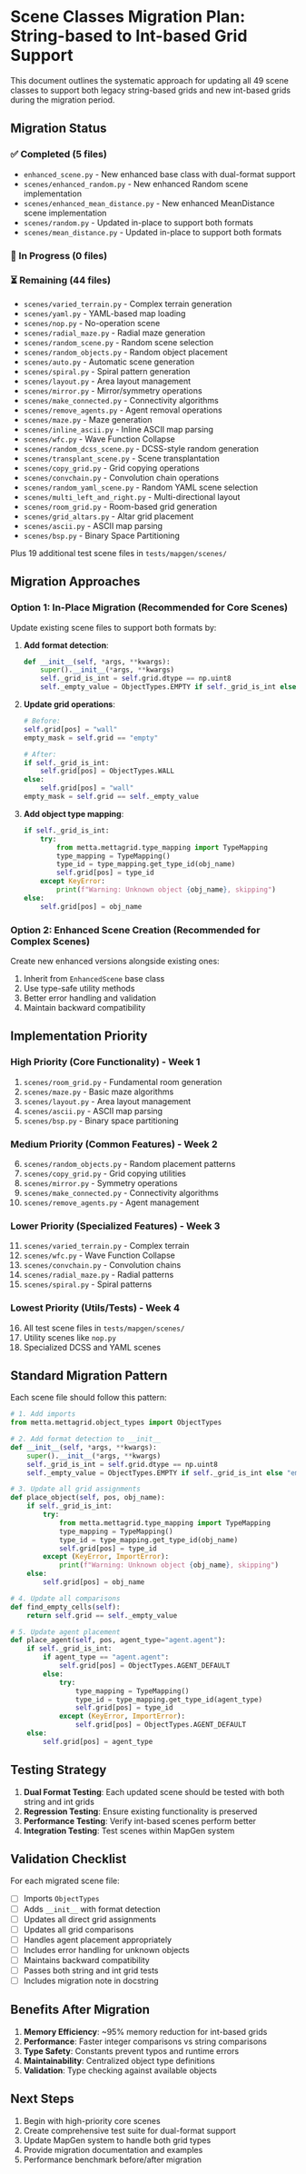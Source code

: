 # Scene Classes Migration Plan: String-based to Int-based Grid Support

This document outlines the systematic approach for updating all 49 scene classes to support both legacy string-based
grids and new int-based grids during the migration period.

## Migration Status

### ✅ Completed (5 files)

- `enhanced_scene.py` - New enhanced base class with dual-format support
- `scenes/enhanced_random.py` - New enhanced Random scene implementation
- `scenes/enhanced_mean_distance.py` - New enhanced MeanDistance scene implementation
- `scenes/random.py` - Updated in-place to support both formats
- `scenes/mean_distance.py` - Updated in-place to support both formats

### 🔄 In Progress (0 files)

### ⏳ Remaining (44 files)

- `scenes/varied_terrain.py` - Complex terrain generation
- `scenes/yaml.py` - YAML-based map loading
- `scenes/nop.py` - No-operation scene
- `scenes/radial_maze.py` - Radial maze generation
- `scenes/random_scene.py` - Random scene selection
- `scenes/random_objects.py` - Random object placement
- `scenes/auto.py` - Automatic scene generation
- `scenes/spiral.py` - Spiral pattern generation
- `scenes/layout.py` - Area layout management
- `scenes/mirror.py` - Mirror/symmetry operations
- `scenes/make_connected.py` - Connectivity algorithms
- `scenes/remove_agents.py` - Agent removal operations
- `scenes/maze.py` - Maze generation
- `scenes/inline_ascii.py` - Inline ASCII map parsing
- `scenes/wfc.py` - Wave Function Collapse
- `scenes/random_dcss_scene.py` - DCSS-style random generation
- `scenes/transplant_scene.py` - Scene transplantation
- `scenes/copy_grid.py` - Grid copying operations
- `scenes/convchain.py` - Convolution chain operations
- `scenes/random_yaml_scene.py` - Random YAML scene selection
- `scenes/multi_left_and_right.py` - Multi-directional layout
- `scenes/room_grid.py` - Room-based grid generation
- `scenes/grid_altars.py` - Altar grid placement
- `scenes/ascii.py` - ASCII map parsing
- `scenes/bsp.py` - Binary Space Partitioning

Plus 19 additional test scene files in `tests/mapgen/scenes/`

## Migration Approaches

### Option 1: In-Place Migration (Recommended for Core Scenes)

Update existing scene files to support both formats by:

1. **Add format detection**:

   ```python
   def __init__(self, *args, **kwargs):
       super().__init__(*args, **kwargs)
       self._grid_is_int = self.grid.dtype == np.uint8
       self._empty_value = ObjectTypes.EMPTY if self._grid_is_int else "empty"
   ```

2. **Update grid operations**:

   ```python
   # Before:
   self.grid[pos] = "wall"
   empty_mask = self.grid == "empty"

   # After:
   if self._grid_is_int:
       self.grid[pos] = ObjectTypes.WALL
   else:
       self.grid[pos] = "wall"
   empty_mask = self.grid == self._empty_value
   ```

3. **Add object type mapping**:
   ```python
   if self._grid_is_int:
       try:
           from metta.mettagrid.type_mapping import TypeMapping
           type_mapping = TypeMapping()
           type_id = type_mapping.get_type_id(obj_name)
           self.grid[pos] = type_id
       except KeyError:
           print(f"Warning: Unknown object {obj_name}, skipping")
   else:
       self.grid[pos] = obj_name
   ```

### Option 2: Enhanced Scene Creation (Recommended for Complex Scenes)

Create new enhanced versions alongside existing ones:

1. Inherit from `EnhancedScene` base class
2. Use type-safe utility methods
3. Better error handling and validation
4. Maintain backward compatibility

## Implementation Priority

### High Priority (Core Functionality) - Week 1

1. `scenes/room_grid.py` - Fundamental room generation
2. `scenes/maze.py` - Basic maze algorithms
3. `scenes/layout.py` - Area layout management
4. `scenes/ascii.py` - ASCII map parsing
5. `scenes/bsp.py` - Binary space partitioning

### Medium Priority (Common Features) - Week 2

6. `scenes/random_objects.py` - Random placement patterns
7. `scenes/copy_grid.py` - Grid copying utilities
8. `scenes/mirror.py` - Symmetry operations
9. `scenes/make_connected.py` - Connectivity algorithms
10. `scenes/remove_agents.py` - Agent management

### Lower Priority (Specialized Features) - Week 3

11. `scenes/varied_terrain.py` - Complex terrain
12. `scenes/wfc.py` - Wave Function Collapse
13. `scenes/convchain.py` - Convolution chains
14. `scenes/radial_maze.py` - Radial patterns
15. `scenes/spiral.py` - Spiral patterns

### Lowest Priority (Utils/Tests) - Week 4

16. All test scene files in `tests/mapgen/scenes/`
17. Utility scenes like `nop.py`
18. Specialized DCSS and YAML scenes

## Standard Migration Pattern

Each scene file should follow this pattern:

```python
# 1. Add imports
from metta.mettagrid.object_types import ObjectTypes

# 2. Add format detection to __init__
def __init__(self, *args, **kwargs):
    super().__init__(*args, **kwargs)
    self._grid_is_int = self.grid.dtype == np.uint8
    self._empty_value = ObjectTypes.EMPTY if self._grid_is_int else "empty"

# 3. Update all grid assignments
def place_object(self, pos, obj_name):
    if self._grid_is_int:
        try:
            from metta.mettagrid.type_mapping import TypeMapping
            type_mapping = TypeMapping()
            type_id = type_mapping.get_type_id(obj_name)
            self.grid[pos] = type_id
        except (KeyError, ImportError):
            print(f"Warning: Unknown object {obj_name}, skipping")
    else:
        self.grid[pos] = obj_name

# 4. Update all comparisons
def find_empty_cells(self):
    return self.grid == self._empty_value

# 5. Update agent placement
def place_agent(self, pos, agent_type="agent.agent"):
    if self._grid_is_int:
        if agent_type == "agent.agent":
            self.grid[pos] = ObjectTypes.AGENT_DEFAULT
        else:
            try:
                type_mapping = TypeMapping()
                type_id = type_mapping.get_type_id(agent_type)
                self.grid[pos] = type_id
            except (KeyError, ImportError):
                self.grid[pos] = ObjectTypes.AGENT_DEFAULT
    else:
        self.grid[pos] = agent_type
```

## Testing Strategy

1. **Dual Format Testing**: Each updated scene should be tested with both string and int grids
2. **Regression Testing**: Ensure existing functionality is preserved
3. **Performance Testing**: Verify int-based scenes perform better
4. **Integration Testing**: Test scenes within MapGen system

## Validation Checklist

For each migrated scene file:

- [ ] Imports `ObjectTypes`
- [ ] Adds `__init__` with format detection
- [ ] Updates all direct grid assignments
- [ ] Updates all grid comparisons
- [ ] Handles agent placement appropriately
- [ ] Includes error handling for unknown objects
- [ ] Maintains backward compatibility
- [ ] Passes both string and int grid tests
- [ ] Includes migration note in docstring

## Benefits After Migration

1. **Memory Efficiency**: ~95% memory reduction for int-based grids
2. **Performance**: Faster integer comparisons vs string comparisons
3. **Type Safety**: Constants prevent typos and runtime errors
4. **Maintainability**: Centralized object type definitions
5. **Validation**: Type checking against available objects

## Next Steps

1. Begin with high-priority core scenes
2. Create comprehensive test suite for dual-format support
3. Update MapGen system to handle both grid types
4. Provide migration documentation and examples
5. Performance benchmark before/after migration





